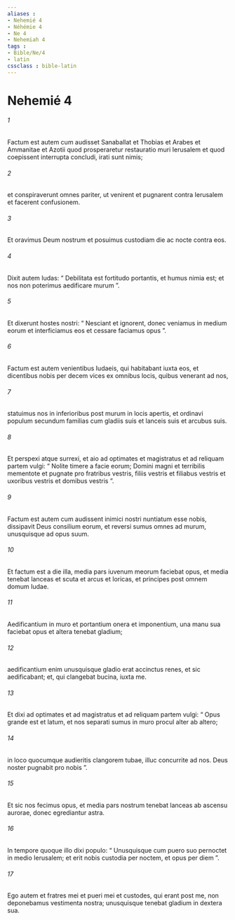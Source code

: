 ```yaml
---
aliases : 
- Nehemié 4
- Néhémie 4
- Ne 4
- Nehemiah 4
tags : 
- Bible/Ne/4
- latin
cssclass : bible-latin
---
```


# Nehemié 4

###### 1
Factum est autem cum audisset Sanaballat et Thobias et Arabes et Ammanitae et Azotii quod prosperaretur restauratio muri Ierusalem et quod coepissent interrupta concludi, irati sunt nimis; 
###### 2
et conspiraverunt omnes pariter, ut venirent et pugnarent contra Ierusalem et facerent confusionem. 
###### 3
Et oravimus Deum nostrum et posuimus custodiam die ac nocte contra eos. 
###### 4
Dixit autem Iudas: “ Debilitata est fortitudo portantis, et humus nimia est; et nos non poterimus aedificare murum ”. 
###### 5
Et dixerunt hostes nostri: “ Nesciant et ignorent, donec veniamus in medium eorum et interficiamus eos et cessare faciamus opus ”.
###### 6
Factum est autem venientibus Iudaeis, qui habitabant iuxta eos, et dicentibus nobis per decem vices ex omnibus locis, quibus venerant ad nos, 
###### 7
statuimus nos in inferioribus post murum in locis apertis, et ordinavi populum secundum familias cum gladiis suis et lanceis suis et arcubus suis. 
###### 8
Et perspexi atque surrexi, et aio ad optimates et magistratus et ad reliquam partem vulgi: “ Nolite timere a facie eorum; Domini magni et terribilis mementote et pugnate pro fratribus vestris, filiis vestris et filiabus vestris et uxoribus vestris et domibus vestris ”. 
###### 9
Factum est autem cum audissent inimici nostri nuntiatum esse nobis, dissipavit Deus consilium eorum, et reversi sumus omnes ad murum, unusquisque ad opus suum. 
###### 10
Et factum est a die illa, media pars iuvenum meorum faciebat opus, et media tenebat lanceas et scuta et arcus et loricas, et principes post omnem domum Iudae. 
###### 11
Aedificantium in muro et portantium onera et imponentium, una manu sua faciebat opus et altera tenebat gladium; 
###### 12
aedificantium enim unusquisque gladio erat accinctus renes, et sic aedificabant; et, qui clangebat bucina, iuxta me. 
###### 13
Et dixi ad optimates et ad magistratus et ad reliquam partem vulgi: “ Opus grande est et latum, et nos separati sumus in muro procul alter ab altero; 
###### 14
in loco quocumque audieritis clangorem tubae, illuc concurrite ad nos. Deus noster pugnabit pro nobis ”. 
###### 15
Et sic nos fecimus opus, et media pars nostrum tenebat lanceas ab ascensu aurorae, donec egrediantur astra.
###### 16
In tempore quoque illo dixi populo: “ Unusquisque cum puero suo pernoctet in medio Ierusalem; et erit nobis custodia per noctem, et opus per diem ”. 
###### 17
Ego autem et fratres mei et pueri mei et custodes, qui erant post me, non deponebamus vestimenta nostra; unusquisque tenebat gladium in dextera sua.
